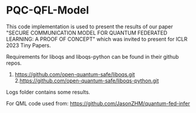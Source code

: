 # PQC-QFL-Model
This code implementation is used to present the results of our paper "SECURE COMMUNICATION MODEL FOR QUANTUM
FEDERATED LEARNING: A PROOF OF CONCEPT" which was invited to present for ICLR 2023 Tiny Papers.

Requirements for liboqs and liboqs-python can be found in their github repos.
1. https://github.com/open-quantum-safe/liboqs.git
2.https://github.com/open-quantum-safe/liboqs-python.git 


Logs folder contains some results. 

For QML code used from:
https://github.com/JasonZHM/quantum-fed-infer
